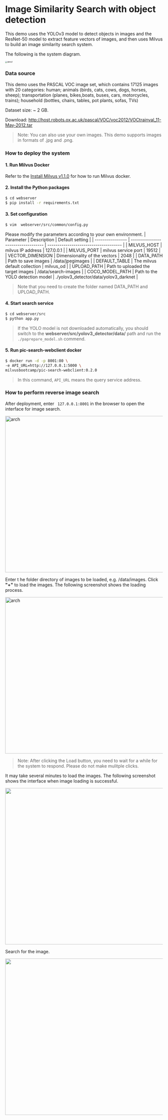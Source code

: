 # Image Similarity Search with object detection

This demo uses the YOLOv3 model to detect objects in images and the ResNet-50 model to extract feature vectors of images, and then uses Milvus to build an image similarity search system.

The following is the system diagram.

<img src="pic\demo1.png" alt="demo1" style="zoom:40%;" />

### Data source

This demo uses the PASCAL VOC image set, which contains 17125 images with 20 categories: human; animals (birds, cats, cows, dogs, horses, sheep); transportation (planes, bikes,boats, buses, cars, motorcycles, trains); household (bottles, chairs, tables, pot plants, sofas, TVs)

Dataset size: ~ 2 GB.

Download: http://host.robots.ox.ac.uk/pascal/VOC/voc2012/VOCtrainval_11-May-2012.tar

> Note: You can also use your own images. This demo supports images in formats of .jpg and .png.

### How to deploy the system

#### 1. Run Milvus Docker

Refer to the [Install Milvus v1.1.0](https://milvus.io/docs/v1.1.0/milvus_docker-cpu.md) for how to run Milvus docker.

#### **2. Install the Python packages**

```bash
$ cd webserver
$ pip install -r requirements.txt
```
#### 3. Set configuration

```bash
$ vim  webserver/src/common/config.py
```
Please modify the parameters according to your own environment.
| Parameter        | Description                        | Default setting                       |
| ---------------- | ---------------------------------- | ------------------------------------- |
| MILVUS_HOST      | milvus IP address                  | 127.0.0.1                             |
| MILVUS_PORT      | milvus service port                | 19512                                 |
| VECTOR_DIMENSION | Dimensionality of the vectors      | 2048                                  |
| DATA_PATH        | Path to save images                | /data/jpegimages                      |
| DEFAULT_TABLE    | The milvus default collection      | milvus_od                             |
| UPLOAD_PATH      | Path to uploaded the target images | /data/search-images                   |
| COCO_MODEL_PATH  | Path to the YOLO detection model   | ./yolov3_detector/data/yolov3_darknet |

> Note that you need to create the folder named DATA_PATH and UPLOAD_PATH.

#### 4. Start search service

```bash
$ cd webserver/src
$ python app.py
```
>  If the YOLO model is not downloaded automatically, you should switch to the **webserver/src/yolov3_detector/data/** path and run the `./paprepare_model.sh` commend.

#### 5. Run pic-search-webclient docker

```bash
$ docker run -d -p 8001:80 \
-e API_URL=http://127.0.0.1:5000 \
milvusbootcamp/pic-search-webclient:0.2.0
```

> In this command, `API_URL` means the query service address.

### How to perform reverse image search

After deployment, enter ` 127.0.0.1:8001` in the browser to open the interface for image search. 

<img src="pic/web4.png" width = "650" height = "500" alt="arch" align=center />

Enter t he folder directory of images to be loaded, e.g. /data/images. Click **"+"** to load the images. The following screenshot shows the loading process.

<img src="pic/web0.png" width = "650" height = "500" alt="arch" align=center  />

> Note: After clicking the Load button, you need to wait for a while for the system to respond. Please do not make mulitple clicks.

It may take several minutes to load the images. The following screenshot shows the interface when image loading is successful.

<img src="pic\web3 .png" width = "650" height = "500" />

Search for the image.

<img src="pic/web5.png"  width = "650" height = "500" />

